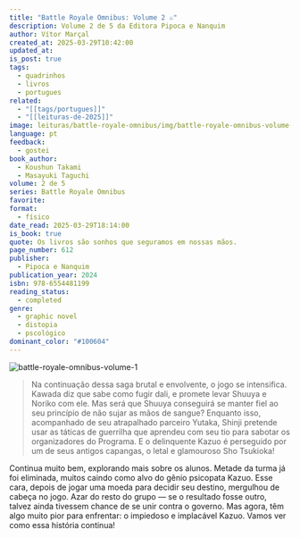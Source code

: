 ```yaml
---
title: "Battle Royale Omnibus: Volume 2 ⚔️"
description: Volume 2 de 5 da Editora Pipoca e Nanquim
author: Vítor Marçal
created_at: 2025-03-29T10:42:00
updated_at: 
is_post: true
tags:
  - quadrinhos
  - livros
  - portugues
related:
  - "[[tags/portugues]]"
  - "[[leituras-de-2025]]"
image: leituras/battle-royale-omnibus/img/battle-royale-omnibus-volume-2.png
language: pt
feedback:
  - gostei
book_author:
  - Koushun Takami
  - Masayuki Taguchi
volume: 2 de 5
series: Battle Royale Omnibus
favorite: 
format:
  - físico
date_read: 2025-03-29T18:14:00
is_book: true
quote: Os livros são sonhos que seguramos em nossas mãos.
page_number: 612
publisher:
  - Pipoca e Nanquim
publication_year: 2024
isbn: 978-6554481199
reading_status:
  - completed
genre:
  - graphic novel
  - distopia
  - pscológico
dominant_color: "#100604"
---
```


![battle-royale-omnibus-volume-1](/leituras/battle-royale-omnibus/img/battle-royale-omnibus-volume-2.png)

> Na continuação dessa saga brutal e envolvente, o jogo se intensifica. Kawada diz que sabe como fugir dali, e promete levar Shuuya e Noriko com ele. Mas será que Shuuya conseguirá se manter fiel ao seu princípio de não sujar as mãos de sangue? Enquanto isso, acompanhado de seu atrapalhado parceiro Yutaka, Shinji pretende usar as táticas de guerrilha que aprendeu com seu tio para sabotar os organizadores do Programa. E o delinquente Kazuo é perseguido por um de seus antigos capangas, o letal e glamouroso Sho Tsukioka!

Continua muito bem, explorando mais sobre os alunos. Metade da turma já foi eliminada, muitos caindo como alvo do gênio psicopata Kazuo. Esse cara, depois de jogar uma moeda para decidir seu destino, mergulhou de cabeça no jogo. Azar do resto do grupo — se o resultado fosse outro, talvez ainda tivessem chance de se unir contra o governo. Mas agora, têm algo muito pior para enfrentar: o impiedoso e implacável Kazuo. Vamos ver como essa história continua!